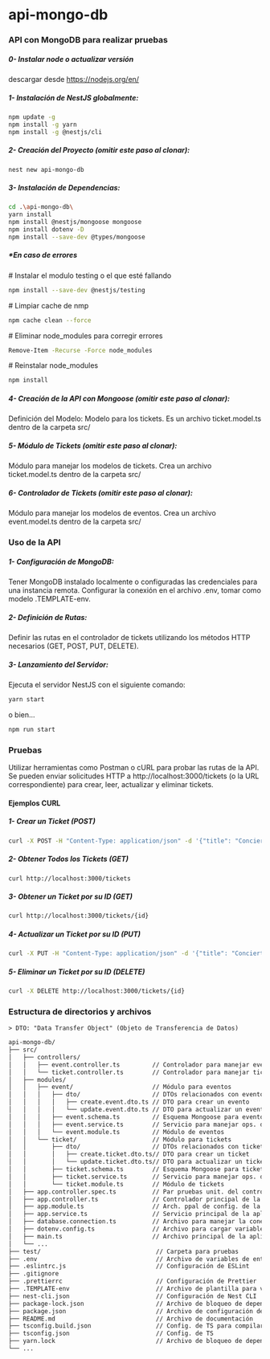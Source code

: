 # api-mongo-db

### API con MongoDB para realizar pruebas

##### 0- Instalar node o actualizar versión

descargar desde https://nodejs.org/en/

##### 1- Instalación de NestJS globalmente:

```bash
npm update -g
npm install -g yarn
npm install -g @nestjs/cli
```

##### 2- Creación del Proyecto (omitir este paso al clonar):

```bash
nest new api-mongo-db
```

##### 3- Instalación de Dependencias:

```bash
cd .\api-mongo-db\
yarn install
npm install @nestjs/mongoose mongoose
npm install dotenv -D
npm install --save-dev @types/mongoose
```

##### \*En caso de errores

\# Instalar el modulo testing o el que esté fallando

```bash
npm install --save-dev @nestjs/testing
```

\# Limpiar cache de nmp

```bash
npm cache clean --force
```

\# Eliminar node_modules para corregir errores

```bash
Remove-Item -Recurse -Force node_modules
```

\# Reinstalar node_modules

```bash
npm install
```

##### 4- Creación de la API con Mongoose (omitir este paso al clonar):

Definición del Modelo: Modelo para los tickets. Es un archivo ticket.model.ts dentro de la carpeta src/

##### 5- Módulo de Tickets (omitir este paso al clonar):

Módulo para manejar los modelos de tickets. Crea un archivo ticket.model.ts dentro de la carpeta src/

##### 6- Controlador de Tickets (omitir este paso al clonar):

Módulo para manejar los modelos de eventos. Crea un archivo event.model.ts dentro de la carpeta src/

### Uso de la API

##### 1- Configuración de MongoDB:

Tener MongoDB instalado localmente o configuradas las credenciales para una instancia remota. Configurar la conexión en el archivo .env, tomar como modelo .TEMPLATE-env.

##### 2- Definición de Rutas:

Definir las rutas en el controlador de tickets utilizando los métodos HTTP necesarios (GET, POST, PUT, DELETE).

##### 3- Lanzamiento del Servidor:

Ejecuta el servidor NestJS con el siguiente comando:

```bash
yarn start
```

o bien...

```bash
npm run start

```

### Pruebas

Utilizar herramientas como Postman o cURL para probar las rutas de la API. Se pueden enviar solicitudes HTTP a http://localhost:3000/tickets (o la URL correspondiente) para crear, leer, actualizar y eliminar tickets.

#### Ejemplos CURL

##### 1- Crear un Ticket (POST)

```bash
curl -X POST -H "Content-Type: application/json" -d '{"title": "Concierto de Rock", "description": "Increíble concierto de rock en vivo", "price": 20}' http://localhost:3000/tickets
```

##### 2- Obtener Todos los Tickets (GET)

```bash
curl http://localhost:3000/tickets
```

##### 3- Obtener un Ticket por su ID (GET)

```bash
curl http://localhost:3000/tickets/{id}
```

##### 4- Actualizar un Ticket por su ID (PUT)

```bash
curl -X PUT -H "Content-Type: application/json" -d '{"title": "Concierto de Rock (Actualizado)", "description": "Increíble concierto de rock en vivo (Actualizado)", "price": 25}' http://localhost:3000/tickets/{id}
```

##### 5- Eliminar un Ticket por su ID (DELETE)

```bash
curl -X DELETE http://localhost:3000/tickets/{id}
```

### Estructura de directorios y archivos

    > DTO: "Data Transfer Object" (Objeto de Transferencia de Datos)    

```bash
api-mongo-db/
├── src/
│   ├── controllers/
│   │   ├── event.controller.ts         // Controlador para manejar eventos
│   │   └── ticket.controller.ts        // Controlador para manejar tickets
│   ├── modules/
│   │   ├── event/                      // Módulo para eventos
│   │   │   ├── dto/                    // DTOs relacionados con eventos
│   │   │   │   ├── create.event.dto.ts // DTO para crear un evento
│   │   │   │   └── update.event.dto.ts // DTO para actualizar un evento
│   │   │   ├── event.schema.ts         // Esquema Mongoose para eventos
│   │   │   ├── event.service.ts        // Servicio para manejar ops. de eventos
│   │   │   └── event.module.ts         // Módulo de eventos
│   │   └── ticket/                     // Módulo para tickets
│   │       ├── dto/                    // DTOs relacionados con tickets
│   │       │   ├── create.ticket.dto.ts// DTO para crear un ticket
│   │       │   └── update.ticket.dto.ts// DTO para actualizar un ticket
│   │       ├── ticket.schema.ts        // Esquema Mongoose para tickets
│   │       ├── ticket.service.ts       // Servicio para manejar ops. de tickets
│   │       └── ticket.module.ts        // Módulo de tickets
│   ├── app.controller.spec.ts          // Par pruebas unit. del controlador principal
│   ├── app.controller.ts               // Controlador principal de la aplicación
│   ├── app.module.ts                   // Arch. ppal de config. de la aplicación
│   ├── app.service.ts                  // Servicio principal de la aplicación
│   ├── database.connection.ts          // Archivo para manejar la conexión a MongoDB
│   ├── dotenv.config.ts                // Archivo para cargar variables de entorno
│   ├── main.ts                         // Archivo principal de la aplicación
│   └── ...
├── test/                                // Carpeta para pruebas
├── .env                                 // Archivo de variables de entorno
├── .eslintrc.js                         // Configuración de ESLint
├── .gitignore   
├── .prettierrc                          // Configuración de Prettier
├── .TEMPLATE-env                        // Archivo de plantilla para var. de entorno
├── nest-cli.json                        // Configuración de Nest CLI
├── package-lock.json                    // Archivo de bloqueo de dependencias de npm
├── package.json                         // Archivo de configuración de npm
├── README.md                            // Archivo de documentación
├── tsconfig.build.json                  // Config. de TS para compilar el proyecto
├── tsconfig.json                        // Config. de TS
├── yarn.lock                            // Archivo de bloqueo de dependencias de Yarn
└── ...
```
